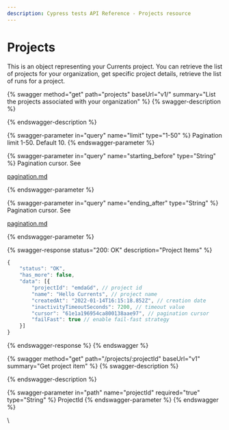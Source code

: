 ```yaml
---
description: Cypress tests API Reference - Projects resource
---
```


# Projects

This is an object representing your Currents project. You can retrieve the list of projects for your organization, get specific project details, retrieve the list of runs for a project.

{% swagger method="get" path="projects" baseUrl="v1/" summary="List the projects associated with your organization" %}
{% swagger-description %}

{% endswagger-description %}

{% swagger-parameter in="query" name="limit" type="1-50" %}
Pagination limit 1-50. Default 10.
{% endswagger-parameter %}

{% swagger-parameter in="query" name="starting_before" type="String" %}
Pagination cursor. See 

[pagination.md](../pagination.md "mention")


{% endswagger-parameter %}

{% swagger-parameter in="query" name="ending_after" type="String" %}
Pagination cursor. See 

[pagination.md](../pagination.md "mention")


{% endswagger-parameter %}

{% swagger-response status="200: OK" description="Project Items" %}
```javascript
{
    "status": "OK",
    "has_more": false,
    "data": [{
        "projectId": "emdaGd", // project id
        "name": "Hello Currents", // project name
        "createdAt": "2022-01-14T16:15:18.852Z", // creation date
        "inactivityTimeoutSeconds": 7200, // timeout value
        "cursor": "61e1a196954ca800138aae97", // pagination cursor
        "failFast": true // enable fail-fast strategy
    }]
}
```
{% endswagger-response %}
{% endswagger %}

{% swagger method="get" path="/projects/:projectId" baseUrl="v1" summary="Get project item" %}
{% swagger-description %}

{% endswagger-description %}

{% swagger-parameter in="path" name="projectId" required="true" type="String" %}
ProjectId
{% endswagger-parameter %}
{% endswagger %}

\
